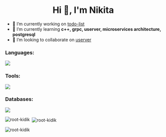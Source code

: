 <h1 align="center">Hi 👋, I'm Nikita</h1>

- 🔭 I’m currently working on [todo-list](https://github.com/root-kidik/todo-list)
- 🌱 I’m currently learning **c++, grpc, userver, microservices architecture, postgresql**
- 👯 I’m looking to collaborate on [userver](https://github.com/userver-framework/userver)

<h3 align="left">Languages:</h3>
<a href="https://skillicons.dev">
  <img src="https://skillicons.dev/icons?i=cpp,bash,py,js" />
</a>

<h3 align="left">Tools:</h3>
<a href="https://skillicons.dev">
  <img src="https://skillicons.dev/icons?i=cmake,git,github,docker" />
</a>

<h3 align="left">Databases:</h3>
<a href="https://skillicons.dev">
  <img src="https://skillicons.dev/icons?i=postgres,redis" />
</a>


<p><img align="left" src="https://github-readme-stats.vercel.app/api/top-langs?username=root-kidik&show_icons=true&theme=dark&locale=en&layout=compact" alt="root-kidik" /></p>
<p>&nbsp;<img align="center" src="https://github-readme-stats.vercel.app/api?username=root-kidik&show_icons=true&theme=dark&locale=en" alt="root-kidik" /></p>
<p><img align="center" src="https://github-readme-streak-stats.herokuapp.com/?user=root-kidik&theme=dark" alt="root-kidik" /></p>
